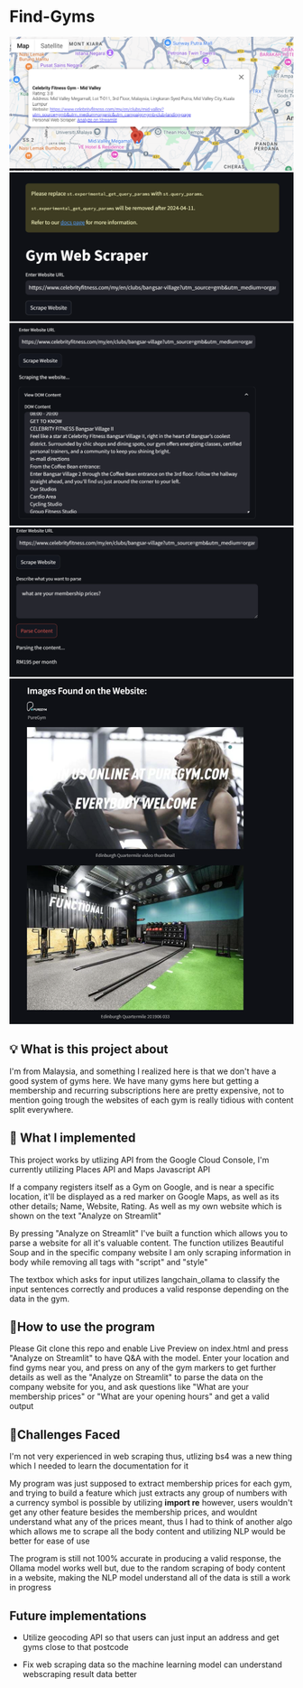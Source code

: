 # Find-Gyms
![Maps](images/maps-gym-markers.png)
![Streamlit-website](images/streamlit.png)
![Parsed-result](images/scraping-result.png)
![Output](images/parsed-result2.png)
![Images-on-streamlit](images/images-on-streamlit.png)


## 💡 What is this project about

I'm from Malaysia, and something I realized here is that we don't have a good system of gyms here. We have many gyms here but getting a membership and recurring subscriptions here are pretty expensive, not to mention going trough the websites of each gym is really tidious with content split everywhere.

## 🔧 What I implemented

This project works by utlizing API from the Google Cloud Console, I'm currently utilizing Places API and Maps Javascript API

If a company registers itself as a Gym on Google, and is near a specific location, it'll be displayed as a red marker on Google Maps, as well as its other details; Name, Website, Rating. As well as my own website which is shown on the text "Analyze on Streamlit"

By pressing "Analyze on Streamlit" I've built a function which allows you to parse a website for all it's valuable content. The function utilizes Beautiful Soup and in the specific company website I am only scraping information in body while removing all tags with "script" and "style"

The textbox which asks for input utilizes langchain_ollama to classify the input sentences correctly and produces a valid response depending on the data in the gym.



## 🔨How to use the program
Please Git clone this repo and enable Live Preview on index.html and press "Analyze on Streamlit" to have Q&A with the model.
Enter your location and find gyms near you, and press on any of the gym markers to get further details as well as the "Analyze on Streamlit" to parse the data on the company website for you, and ask questions like "What are your membership prices" or "What are your opening hours" and get a valid output

## 🚧Challenges Faced
I'm not very experienced in web scraping thus, utlizing bs4 was a new thing which I needed to learn the documentation for it

My program was just supposed to extract membership prices for each gym, and trying to build a feature which just extracts any group of numbers with a currency symbol is possible by utilizing **import re** however, users wouldn't get any other feature besides the membership prices, and wouldnt understand what any of the prices meant, thus I had to think of another algo which allows me to scrape all the body content and utilizing NLP would be better for ease of use

The program is still not 100% accurate in producing a valid response, the Ollama model works well but, due to the random scraping of body content in a website, making the NLP model understand all of the data is still a work in progress



## Future implementations

- Utilize geocoding API so that users can just input an address and get gyms close to that postcode 

- Fix web scraping data so the machine learning model can understand webscraping result data better
